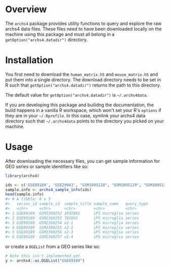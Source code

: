
<!-- README.md is generated from README.Rmd. Please edit that file -->
Overview
========

The `archs4` package provides utility functions to query and explore the raw archs4 data files. These files need to have been downloaded locally on the machine using this package and must all belong in a `getOption("archs4.datadir")` directory.

Installation
============

You first need to download the `human_matrix.h5` and `mouse_matrix.h5` and put them into a single directory. The download directory needs to be set in R such that `getOption("archs4.datadir")` returns the path to this directory.

The default value for `getOption("archs4.datadir")` is `~/.archs4data`.

If you are developing this package and builidng the documentation, the build happens in a vanilla R workspace, which won't set your R's `options` if they are in your `~/.Rprofile`. In this case, symlink your archs4 data directory such that `~/.archs4data` points to the directory you picked on your machine.

Usage
=====

After downloading the necessary files, you can get sample information for GEO series or sample identifiers like so:

``` r
library(archs4)

ids <- c('GSE89189', 'GSE29943', "GSM1095128", "GSM1095129", "GSM1095130")
sample.info <- archs4_sample_info(ids)
head(sample.info)
#> # A tibble: 6 x 5
#>   series_id sample_id  sample_title sample_name   query_type
#>   <chr>     <chr>      <chr>        <chr>         <chr>     
#> 1 GSE89189  GSM2360252 10318X2      iPS microglia series    
#> 2 GSE89189  GSM2360253 7028X2       iPS microglia series    
#> 3 GSE89189  GSM2360254 x2-1         iPS microglia series    
#> 4 GSE89189  GSM2360255 x2-2         iPS microglia series    
#> 5 GSE89189  GSM2360256 x2-3         iPS microglia series    
#> 6 GSE89189  GSM2360257 x2-4         iPS microglia series
```

or create a `DGEList` from a GEO series like so:

``` r
# Note this isn't implemented yet
y <- archs4::as.DGEList("GSE89189")
```
